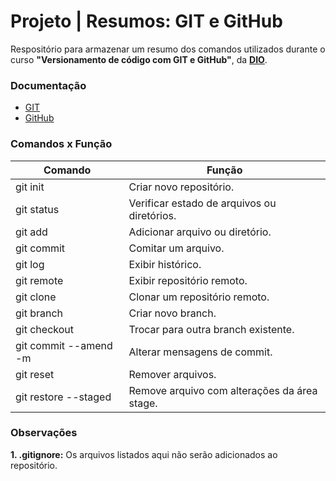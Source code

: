 
# Projeto | Resumos: GIT e GitHub


Respositório para armazenar um resumo dos comandos utilizados durante o curso **"Versionamento de código com GIT e GitHub"**, da [**DIO**](https://web.dio.me/course/versionamento-de-codigo-com-git-e-github/learning/f3cbaa66-efbd-4c25-842e-2069c188c066).

### Documentação
* [GIT](https://git-scm.com/doc)
* [GitHub](https://docs.github.com/)

### Comandos x Função

| Comando | Função |
|---------|--------|
| git init | Criar novo repositório.|
| git status | Verificar estado de arquivos ou diretórios.|
| git add | Adicionar arquivo ou diretório.|
| git commit | Comitar um arquivo. |
| git log | Exibir histórico. |
| git remote | Exibir repositório remoto. |
| git clone | Clonar um repositório remoto. |
| git branch | Criar novo branch. |
| git checkout | Trocar para outra branch existente. |
| git commit --amend -m | Alterar mensagens de commit. |
| git reset | Remover arquivos. |
| git restore --staged | Remove arquivo com alterações da área stage. |


### Observações

**1. .gitignore:** Os arquivos listados aqui não serão adicionados ao repositório.
